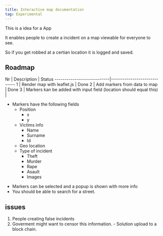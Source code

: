 ```yaml
---
title: Interactive map documentation
tag: Experimental
---
```


This is a idea for a App

It enables people to create a incident on a map viewable for everyone to see.

So if you get robbed at a certian location it is logged and saved.

## Roadmap

Nr | Description | Status
----------------------------|-----------------------------
1 | Render map with leaflet.js | Done
2 | Add markers from data to map | Done
3 | Markers kan be added with input field (location should equal this) |

* Markers have the following fields
  - Position
    - x
    - y
  - Victims info
    - Name
    - Surname
    - Id
  - Geo location
  - Type of incident
      - Theft
      - Murder
      - Rape
      - Asault
      - Images

- Markers can be selected and a popup is shown with more info
- You should be able to search for a street.


## issues

1. People creating false incidents
2. Goverment might want to censor this information. - Solution upload to a block chain.
